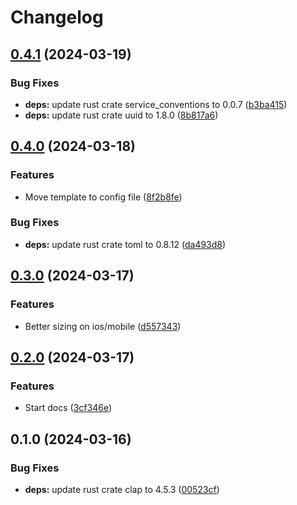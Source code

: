 # Changelog

## [0.4.1](https://github.com/philipcristiano/w2z/compare/v0.4.0...v0.4.1) (2024-03-19)


### Bug Fixes

* **deps:** update rust crate service_conventions to 0.0.7 ([b3ba415](https://github.com/philipcristiano/w2z/commit/b3ba4158dac2ba50c393a4fac56913f24e053a8e))
* **deps:** update rust crate uuid to 1.8.0 ([8b817a6](https://github.com/philipcristiano/w2z/commit/8b817a62f6621866ed8cbb0aa5bc06582b7b5358))

## [0.4.0](https://github.com/philipcristiano/w2z/compare/v0.3.0...v0.4.0) (2024-03-18)


### Features

* Move template to config file ([8f2b8fe](https://github.com/philipcristiano/w2z/commit/8f2b8fe8d26c111b7c3cbfc5e86da9bcc41b33c8))


### Bug Fixes

* **deps:** update rust crate toml to 0.8.12 ([da493d8](https://github.com/philipcristiano/w2z/commit/da493d82a0a684e0a2cdd28f6b527412107f4c91))

## [0.3.0](https://github.com/philipcristiano/w2z/compare/v0.2.0...v0.3.0) (2024-03-17)


### Features

* Better sizing on ios/mobile ([d557343](https://github.com/philipcristiano/w2z/commit/d557343fc6145883c9f3c50901917e0af6b37596))

## [0.2.0](https://github.com/philipcristiano/w2z/compare/v0.1.0...v0.2.0) (2024-03-17)


### Features

* Start docs ([3cf346e](https://github.com/philipcristiano/w2z/commit/3cf346e61544bcff4d9e1eba795a3e134103bbae))

## 0.1.0 (2024-03-16)


### Bug Fixes

* **deps:** update rust crate clap to 4.5.3 ([00523cf](https://github.com/philipcristiano/w2z/commit/00523cfbd62fed4915da3e85e865766df1e0e2c7))
